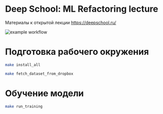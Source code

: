 # Deep School: ML Refactoring lecture

Материалы к открытой лекции https://deepschool.ru/

![example workflow](https://github.com/EgorOs/deep_school_refactoring_lecture/actions/workflows/main.yml/badge.svg)

# Подготовка рабочего окружения

```bash
make install_all
```

```bash
make fetch_dataset_from_dropbox
```

# Обучение модели

```bash
make run_training
```

